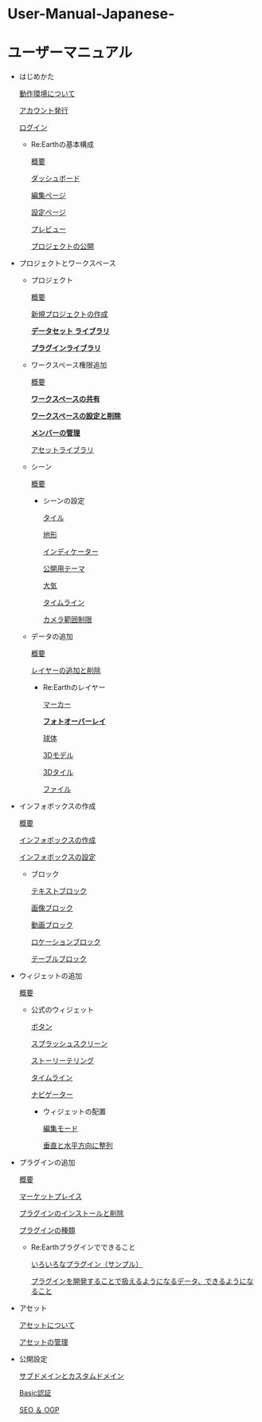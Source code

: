 # User-Manual-Japanese-
# ユーザーマニュアル

- はじめかた
    
    [動作環境について](https://github.com/CS-eukarya/User-Manual-Japanese-/blob/%E3%81%AF%E3%81%98%E3%82%81%E3%81%8B%E3%81%9F/%E5%8B%95%E4%BD%9C%E7%92%B0%E5%A2%83%E3%81%AB%E3%81%A4%E3%81%84%E3%81%A6.md)
    
    [アカウント発行](https://github.com/CS-eukarya/User-Manual-Japanese-/blob/%E3%81%AF%E3%81%98%E3%82%81%E3%81%8B%E3%81%9F/%E3%82%A2%E3%82%AB%E3%82%A6%E3%83%B3%E3%83%88%E7%99%BA%E8%A1%8C.md
)
    
    [ログイン](https://github.com/CS-eukarya/User-Manual-Japanese-/blob/%E3%81%AF%E3%81%98%E3%82%81%E3%81%8B%E3%81%9F/%E3%83%AD%E3%82%B0%E3%82%A4%E3%83%B3.md)
    
    - Re:Earthの基本構成
        
        [概要](https://github.com/CS-eukarya/User-Manual-Japanese-/blob/ReEarth%E3%81%AE%E5%9F%BA%E6%9C%AC%E6%A7%8B%E6%88%90/%E6%A6%82%E8%A6%81.md)
        
        [ダッシュボード](https://github.com/CS-eukarya/User-Manual-Japanese-/blob/ReEarth%E3%81%AE%E5%9F%BA%E6%9C%AC%E6%A7%8B%E6%88%90/%E3%83%80%E3%83%83%E3%82%B7%E3%83%A5%E3%83%9C%E3%83%BC%E3%83%89.md
)
        
        [編集ページ](https://github.com/CS-eukarya/User-Manual-Japanese-/blob/ReEarth%E3%81%AE%E5%9F%BA%E6%9C%AC%E6%A7%8B%E6%88%90/%E7%B7%A8%E9%9B%86%E3%83%9A%E3%83%BC%E3%82%B8.md)
        
        [設定ページ](https://github.com/CS-eukarya/User-Manual-Japanese-/blob/ReEarth%E3%81%AE%E5%9F%BA%E6%9C%AC%E6%A7%8B%E6%88%90/%E8%A8%AD%E5%AE%9A%E3%83%9A%E3%83%BC%E3%82%B8.md)
        
        [プレビュー](https://github.com/CS-eukarya/User-Manual-Japanese-/blob/ReEarth%E3%81%AE%E5%9F%BA%E6%9C%AC%E6%A7%8B%E6%88%90/%E3%83%97%E3%83%AC%E3%83%93%E3%83%A5%E3%83%BC.md)
        
        [プロジェクトの公開](https://github.com/CS-eukarya/User-Manual-Japanese-/blob/ReEarth%E3%81%AE%E5%9F%BA%E6%9C%AC%E6%A7%8B%E6%88%90/%E3%83%97%E3%83%AD%E3%82%B8%E3%82%A7%E3%82%AF%E3%83%88%E3%81%AE%E5%85%AC%E9%96%8B.md)
        
- プロジェクトとワークスペース
    - プロジェクト
        
        [概要](%E3%83%A6%E3%83%BC%E3%82%B5%E3%82%99%E3%83%BC%E3%83%9E%E3%83%8B%E3%83%A5%E3%82%A2%E3%83%AB%20b9afafc9ec9843fbb70d2ca71398272b/%E6%A6%82%E8%A6%81%2086fb7dc8669a443c8054812162817df2.md)
        
        [新規プロジェクトの作成](%E3%83%A6%E3%83%BC%E3%82%B5%E3%82%99%E3%83%BC%E3%83%9E%E3%83%8B%E3%83%A5%E3%82%A2%E3%83%AB%20b9afafc9ec9843fbb70d2ca71398272b/%E6%96%B0%E8%A6%8F%E3%83%95%E3%82%9A%E3%83%AD%E3%82%B7%E3%82%99%E3%82%A7%E3%82%AF%E3%83%88%E3%81%AE%E4%BD%9C%E6%88%90%20a5b8241225b0499d9b96381f2daa06dc.md)
        
        [**データセット ライブラリ**](%E3%83%A6%E3%83%BC%E3%82%B5%E3%82%99%E3%83%BC%E3%83%9E%E3%83%8B%E3%83%A5%E3%82%A2%E3%83%AB%20b9afafc9ec9843fbb70d2ca71398272b/%E3%83%86%E3%82%99%E3%83%BC%E3%82%BF%E3%82%BB%E3%83%83%E3%83%88%20%E3%83%A9%E3%82%A4%E3%83%95%E3%82%99%E3%83%A9%E3%83%AA%2050a1d5478bd24156aa6321cd92875e8d.md)
        
        [**プラグインライブラリ**](%E3%83%A6%E3%83%BC%E3%82%B5%E3%82%99%E3%83%BC%E3%83%9E%E3%83%8B%E3%83%A5%E3%82%A2%E3%83%AB%20b9afafc9ec9843fbb70d2ca71398272b/%E3%83%95%E3%82%9A%E3%83%A9%E3%82%AF%E3%82%99%E3%82%A4%E3%83%B3%E3%83%A9%E3%82%A4%E3%83%95%E3%82%99%E3%83%A9%E3%83%AA%203d7b596be75b4b90b99871a0178b6d8d.md)
        
    - ワークスペース権限追加
        
        [概要](%E3%83%A6%E3%83%BC%E3%82%B5%E3%82%99%E3%83%BC%E3%83%9E%E3%83%8B%E3%83%A5%E3%82%A2%E3%83%AB%20b9afafc9ec9843fbb70d2ca71398272b/%E6%A6%82%E8%A6%81%20520bc4405c3e453e91dd7247821c37f7.md)
        
        [**ワークスペースの共有**](%E3%83%A6%E3%83%BC%E3%82%B5%E3%82%99%E3%83%BC%E3%83%9E%E3%83%8B%E3%83%A5%E3%82%A2%E3%83%AB%20b9afafc9ec9843fbb70d2ca71398272b/%E3%83%AF%E3%83%BC%E3%82%AF%E3%82%B9%E3%83%98%E3%82%9A%E3%83%BC%E3%82%B9%E3%81%AE%E5%85%B1%E6%9C%89%204bf861a158364a01a02041dccf86aa67.md)
        
        [**ワークスペースの設定と削除**](%E3%83%A6%E3%83%BC%E3%82%B5%E3%82%99%E3%83%BC%E3%83%9E%E3%83%8B%E3%83%A5%E3%82%A2%E3%83%AB%20b9afafc9ec9843fbb70d2ca71398272b/%E3%83%AF%E3%83%BC%E3%82%AF%E3%82%B9%E3%83%98%E3%82%9A%E3%83%BC%E3%82%B9%E3%81%AE%E8%A8%AD%E5%AE%9A%E3%81%A8%E5%89%8A%E9%99%A4%20c94357b18989483ea7984596bfd8df82.md)
        
        [**メンバーの管理**](%E3%83%A6%E3%83%BC%E3%82%B5%E3%82%99%E3%83%BC%E3%83%9E%E3%83%8B%E3%83%A5%E3%82%A2%E3%83%AB%20b9afafc9ec9843fbb70d2ca71398272b/%E3%83%A1%E3%83%B3%E3%83%8F%E3%82%99%E3%83%BC%E3%81%AE%E7%AE%A1%E7%90%86%200bf9d9e7a0c74e7ab67f6075af9711a9.md)
        
        [アセットライブラリ](%E3%83%A6%E3%83%BC%E3%82%B5%E3%82%99%E3%83%BC%E3%83%9E%E3%83%8B%E3%83%A5%E3%82%A2%E3%83%AB%20b9afafc9ec9843fbb70d2ca71398272b/%E3%82%A2%E3%82%BB%E3%83%83%E3%83%88%E3%83%A9%E3%82%A4%E3%83%95%E3%82%99%E3%83%A9%E3%83%AA%20e3b0c2b159dd4ca08cf13df47df81d4c.md)
        
    - シーン
        
        [概要](%E3%83%A6%E3%83%BC%E3%82%B5%E3%82%99%E3%83%BC%E3%83%9E%E3%83%8B%E3%83%A5%E3%82%A2%E3%83%AB%20b9afafc9ec9843fbb70d2ca71398272b/%E6%A6%82%E8%A6%81%20668c6109e8c14764807a3bc38d81f7cc.md)
        
        - シーンの設定
            
            [タイル](%E3%83%A6%E3%83%BC%E3%82%B5%E3%82%99%E3%83%BC%E3%83%9E%E3%83%8B%E3%83%A5%E3%82%A2%E3%83%AB%20b9afafc9ec9843fbb70d2ca71398272b/%E3%82%BF%E3%82%A4%E3%83%AB%20612c79ef66044f31880cf5dbaf5f4607.md)
            
            [地形](%E3%83%A6%E3%83%BC%E3%82%B5%E3%82%99%E3%83%BC%E3%83%9E%E3%83%8B%E3%83%A5%E3%82%A2%E3%83%AB%20b9afafc9ec9843fbb70d2ca71398272b/%E5%9C%B0%E5%BD%A2%2020a0e7de8812495fa7a7ec5070448d19.md)
            
            [インディケーター](%E3%83%A6%E3%83%BC%E3%82%B5%E3%82%99%E3%83%BC%E3%83%9E%E3%83%8B%E3%83%A5%E3%82%A2%E3%83%AB%20b9afafc9ec9843fbb70d2ca71398272b/%E3%82%A4%E3%83%B3%E3%83%86%E3%82%99%E3%82%A3%E3%82%B1%E3%83%BC%E3%82%BF%E3%83%BC%20238eb030d7b74039938a0ae7659b7da5.md)
            
            [公開用テーマ](%E3%83%A6%E3%83%BC%E3%82%B5%E3%82%99%E3%83%BC%E3%83%9E%E3%83%8B%E3%83%A5%E3%82%A2%E3%83%AB%20b9afafc9ec9843fbb70d2ca71398272b/%E5%85%AC%E9%96%8B%E7%94%A8%E3%83%86%E3%83%BC%E3%83%9E%20f6e3df74e8214956b6bdeb0f262cb552.md)
            
            [大気](%E3%83%A6%E3%83%BC%E3%82%B5%E3%82%99%E3%83%BC%E3%83%9E%E3%83%8B%E3%83%A5%E3%82%A2%E3%83%AB%20b9afafc9ec9843fbb70d2ca71398272b/%E5%A4%A7%E6%B0%97%2091fa44cfdc944efa87ff25618895842e.md)
            
            [タイムライン](%E3%83%A6%E3%83%BC%E3%82%B5%E3%82%99%E3%83%BC%E3%83%9E%E3%83%8B%E3%83%A5%E3%82%A2%E3%83%AB%20b9afafc9ec9843fbb70d2ca71398272b/%E3%82%BF%E3%82%A4%E3%83%A0%E3%83%A9%E3%82%A4%E3%83%B3%20a3da41c032f94bcdbe9a32fb38b7144b.md)
            
            [カメラ範囲制限](%E3%83%A6%E3%83%BC%E3%82%B5%E3%82%99%E3%83%BC%E3%83%9E%E3%83%8B%E3%83%A5%E3%82%A2%E3%83%AB%20b9afafc9ec9843fbb70d2ca71398272b/%E3%82%AB%E3%83%A1%E3%83%A9%E7%AF%84%E5%9B%B2%E5%88%B6%E9%99%90%2006b04c997f5041f39432d56bd93e6bca.md)
            
    - データの追加
        
        [概要](%E3%83%A6%E3%83%BC%E3%82%B5%E3%82%99%E3%83%BC%E3%83%9E%E3%83%8B%E3%83%A5%E3%82%A2%E3%83%AB%20b9afafc9ec9843fbb70d2ca71398272b/%E6%A6%82%E8%A6%81%2028f2435ca89b4b55a2018ecfbc0a3c4b.md)
        
        [レイヤーの追加と削除](%E3%83%A6%E3%83%BC%E3%82%B5%E3%82%99%E3%83%BC%E3%83%9E%E3%83%8B%E3%83%A5%E3%82%A2%E3%83%AB%20b9afafc9ec9843fbb70d2ca71398272b/%E3%83%AC%E3%82%A4%E3%83%A4%E3%83%BC%E3%81%AE%E8%BF%BD%E5%8A%A0%E3%81%A8%E5%89%8A%E9%99%A4%20af8dd367bcae4bccbf96f1e0c264ecf8.md)
        
        - Re:Earthのレイヤー
            
            [マーカー](%E3%83%A6%E3%83%BC%E3%82%B5%E3%82%99%E3%83%BC%E3%83%9E%E3%83%8B%E3%83%A5%E3%82%A2%E3%83%AB%20b9afafc9ec9843fbb70d2ca71398272b/%E3%83%9E%E3%83%BC%E3%82%AB%E3%83%BC%20c5fb75b768c942d8bce61ca463a96cef.md)
            
            [**フォトオーバーレイ**](%E3%83%A6%E3%83%BC%E3%82%B5%E3%82%99%E3%83%BC%E3%83%9E%E3%83%8B%E3%83%A5%E3%82%A2%E3%83%AB%20b9afafc9ec9843fbb70d2ca71398272b/%E3%83%95%E3%82%A9%E3%83%88%E3%82%AA%E3%83%BC%E3%83%8F%E3%82%99%E3%83%BC%E3%83%AC%E3%82%A4%2043e5ceaa30a94a4c80b8f8cb6a07b4fa.md)
            
            [球体](%E3%83%A6%E3%83%BC%E3%82%B5%E3%82%99%E3%83%BC%E3%83%9E%E3%83%8B%E3%83%A5%E3%82%A2%E3%83%AB%20b9afafc9ec9843fbb70d2ca71398272b/%E7%90%83%E4%BD%93%20d8db6164aebb40c29e667e5d0e955e39.md)
            
            [3Dモデル](%E3%83%A6%E3%83%BC%E3%82%B5%E3%82%99%E3%83%BC%E3%83%9E%E3%83%8B%E3%83%A5%E3%82%A2%E3%83%AB%20b9afafc9ec9843fbb70d2ca71398272b/3D%E3%83%A2%E3%83%86%E3%82%99%E3%83%AB%20f1546a3c4a5a49d8a7168a27b5e41b38.md)
            
            [3Dタイル](%E3%83%A6%E3%83%BC%E3%82%B5%E3%82%99%E3%83%BC%E3%83%9E%E3%83%8B%E3%83%A5%E3%82%A2%E3%83%AB%20b9afafc9ec9843fbb70d2ca71398272b/3D%E3%82%BF%E3%82%A4%E3%83%AB%2028ea6889fdf243f5913eb5fdec335500.md)
            
            [ファイル](%E3%83%A6%E3%83%BC%E3%82%B5%E3%82%99%E3%83%BC%E3%83%9E%E3%83%8B%E3%83%A5%E3%82%A2%E3%83%AB%20b9afafc9ec9843fbb70d2ca71398272b/%E3%83%95%E3%82%A1%E3%82%A4%E3%83%AB%202e9fa9010fa5491eb437c97f3b271934.md)
            
- インフォボックスの作成
    
    [概要](%E3%83%A6%E3%83%BC%E3%82%B5%E3%82%99%E3%83%BC%E3%83%9E%E3%83%8B%E3%83%A5%E3%82%A2%E3%83%AB%20b9afafc9ec9843fbb70d2ca71398272b/%E6%A6%82%E8%A6%81%2096f59c693ff440d28073e2bc17a904f4.md)
    
    [インフォボックスの作成](%E3%83%A6%E3%83%BC%E3%82%B5%E3%82%99%E3%83%BC%E3%83%9E%E3%83%8B%E3%83%A5%E3%82%A2%E3%83%AB%20b9afafc9ec9843fbb70d2ca71398272b/%E3%82%A4%E3%83%B3%E3%83%95%E3%82%A9%E3%83%9B%E3%82%99%E3%83%83%E3%82%AF%E3%82%B9%E3%81%AE%E4%BD%9C%E6%88%90%205a5f3498b7314639b0e70b8d2e4fb97a.md)
    
    [インフォボックスの設定](%E3%83%A6%E3%83%BC%E3%82%B5%E3%82%99%E3%83%BC%E3%83%9E%E3%83%8B%E3%83%A5%E3%82%A2%E3%83%AB%20b9afafc9ec9843fbb70d2ca71398272b/%E3%82%A4%E3%83%B3%E3%83%95%E3%82%A9%E3%83%9B%E3%82%99%E3%83%83%E3%82%AF%E3%82%B9%E3%81%AE%E8%A8%AD%E5%AE%9A%20eb04ddcdf0b044fd94fb2714b8bff92e.md)
    
    - ブロック
        
        [テキストブロック](%E3%83%A6%E3%83%BC%E3%82%B5%E3%82%99%E3%83%BC%E3%83%9E%E3%83%8B%E3%83%A5%E3%82%A2%E3%83%AB%20b9afafc9ec9843fbb70d2ca71398272b/%E3%83%86%E3%82%AD%E3%82%B9%E3%83%88%E3%83%95%E3%82%99%E3%83%AD%E3%83%83%E3%82%AF%20e3bff77364b74f229f73558bc08a6cb4.md)
        
        [画像ブロック](%E3%83%A6%E3%83%BC%E3%82%B5%E3%82%99%E3%83%BC%E3%83%9E%E3%83%8B%E3%83%A5%E3%82%A2%E3%83%AB%20b9afafc9ec9843fbb70d2ca71398272b/%E7%94%BB%E5%83%8F%E3%83%95%E3%82%99%E3%83%AD%E3%83%83%E3%82%AF%204eb2950a6e504e53a5ac929eb9b760b9.md)
        
        [動画ブロック](%E3%83%A6%E3%83%BC%E3%82%B5%E3%82%99%E3%83%BC%E3%83%9E%E3%83%8B%E3%83%A5%E3%82%A2%E3%83%AB%20b9afafc9ec9843fbb70d2ca71398272b/%E5%8B%95%E7%94%BB%E3%83%95%E3%82%99%E3%83%AD%E3%83%83%E3%82%AF%201092e9aee2664a48a8672d07dfc3774c.md)
        
        [ロケーションブロック](%E3%83%A6%E3%83%BC%E3%82%B5%E3%82%99%E3%83%BC%E3%83%9E%E3%83%8B%E3%83%A5%E3%82%A2%E3%83%AB%20b9afafc9ec9843fbb70d2ca71398272b/%E3%83%AD%E3%82%B1%E3%83%BC%E3%82%B7%E3%83%A7%E3%83%B3%E3%83%95%E3%82%99%E3%83%AD%E3%83%83%E3%82%AF%20ab7c56d202424416b8abe81ce0b5090d.md)
        
        [テーブルブロック](%E3%83%A6%E3%83%BC%E3%82%B5%E3%82%99%E3%83%BC%E3%83%9E%E3%83%8B%E3%83%A5%E3%82%A2%E3%83%AB%20b9afafc9ec9843fbb70d2ca71398272b/%E3%83%86%E3%83%BC%E3%83%95%E3%82%99%E3%83%AB%E3%83%95%E3%82%99%E3%83%AD%E3%83%83%E3%82%AF%2004f2bf99c37f432bb7601a224d2d9ac7.md)
        
- ウィジェットの追加
    
    [概要](%E3%83%A6%E3%83%BC%E3%82%B5%E3%82%99%E3%83%BC%E3%83%9E%E3%83%8B%E3%83%A5%E3%82%A2%E3%83%AB%20b9afafc9ec9843fbb70d2ca71398272b/%E6%A6%82%E8%A6%81%20d62f538d01f144e7877048635f29ad19.md)
    
    - 公式のウィジェット
        
        [ボタン](%E3%83%A6%E3%83%BC%E3%82%B5%E3%82%99%E3%83%BC%E3%83%9E%E3%83%8B%E3%83%A5%E3%82%A2%E3%83%AB%20b9afafc9ec9843fbb70d2ca71398272b/%E3%83%9B%E3%82%99%E3%82%BF%E3%83%B3%207b3122e7242443eda4d002aa18868abd.md)
        
        [スプラッシュスクリーン](%E3%83%A6%E3%83%BC%E3%82%B5%E3%82%99%E3%83%BC%E3%83%9E%E3%83%8B%E3%83%A5%E3%82%A2%E3%83%AB%20b9afafc9ec9843fbb70d2ca71398272b/%E3%82%B9%E3%83%95%E3%82%9A%E3%83%A9%E3%83%83%E3%82%B7%E3%83%A5%E3%82%B9%E3%82%AF%E3%83%AA%E3%83%BC%E3%83%B3%20e2629552c2a24eceb7bc894cb9b68dea.md)
        
        [ストーリーテリング](%E3%83%A6%E3%83%BC%E3%82%B5%E3%82%99%E3%83%BC%E3%83%9E%E3%83%8B%E3%83%A5%E3%82%A2%E3%83%AB%20b9afafc9ec9843fbb70d2ca71398272b/%E3%82%B9%E3%83%88%E3%83%BC%E3%83%AA%E3%83%BC%E3%83%86%E3%83%AA%E3%83%B3%E3%82%AF%E3%82%99%20640fc3b2cfb44d31a105d241a0cf62b8.md)
        
        [タイムライン](%E3%83%A6%E3%83%BC%E3%82%B5%E3%82%99%E3%83%BC%E3%83%9E%E3%83%8B%E3%83%A5%E3%82%A2%E3%83%AB%20b9afafc9ec9843fbb70d2ca71398272b/%E3%82%BF%E3%82%A4%E3%83%A0%E3%83%A9%E3%82%A4%E3%83%B3%20b2253df1a57647e88ee812f54ad66b7b.md)
        
        [ナビゲーター](%E3%83%A6%E3%83%BC%E3%82%B5%E3%82%99%E3%83%BC%E3%83%9E%E3%83%8B%E3%83%A5%E3%82%A2%E3%83%AB%20b9afafc9ec9843fbb70d2ca71398272b/%E3%83%8A%E3%83%92%E3%82%99%E3%82%B1%E3%82%99%E3%83%BC%E3%82%BF%E3%83%BC%204d59d7fab15a40f6afd7f0031a32e81a.md)
        
        - ウィジェットの配置
            
            [編集モード](%E3%83%A6%E3%83%BC%E3%82%B5%E3%82%99%E3%83%BC%E3%83%9E%E3%83%8B%E3%83%A5%E3%82%A2%E3%83%AB%20b9afafc9ec9843fbb70d2ca71398272b/%E7%B7%A8%E9%9B%86%E3%83%A2%E3%83%BC%E3%83%88%E3%82%99%209c31537d7c084aaf83d3ae88b0fc27a6.md)
            
            [垂直と水平方向に整列](%E3%83%A6%E3%83%BC%E3%82%B5%E3%82%99%E3%83%BC%E3%83%9E%E3%83%8B%E3%83%A5%E3%82%A2%E3%83%AB%20b9afafc9ec9843fbb70d2ca71398272b/%E5%9E%82%E7%9B%B4%E3%81%A8%E6%B0%B4%E5%B9%B3%E6%96%B9%E5%90%91%E3%81%AB%E6%95%B4%E5%88%97%20d89b23a3fb0b4e2689127ffed4df7698.md)
            
- プラグインの追加
    
    [概要](%E3%83%A6%E3%83%BC%E3%82%B5%E3%82%99%E3%83%BC%E3%83%9E%E3%83%8B%E3%83%A5%E3%82%A2%E3%83%AB%20b9afafc9ec9843fbb70d2ca71398272b/%E6%A6%82%E8%A6%81%20d2c33b7f13ce4d1ea963a310b39b4b92.md)
    
    [マーケットプレイス](%E3%83%A6%E3%83%BC%E3%82%B5%E3%82%99%E3%83%BC%E3%83%9E%E3%83%8B%E3%83%A5%E3%82%A2%E3%83%AB%20b9afafc9ec9843fbb70d2ca71398272b/%E3%83%9E%E3%83%BC%E3%82%B1%E3%83%83%E3%83%88%E3%83%95%E3%82%9A%E3%83%AC%E3%82%A4%E3%82%B9%2050eaa5fcda884c24ad87199adb34334a.md)
    
    [プラグインのインストールと削除](%E3%83%A6%E3%83%BC%E3%82%B5%E3%82%99%E3%83%BC%E3%83%9E%E3%83%8B%E3%83%A5%E3%82%A2%E3%83%AB%20b9afafc9ec9843fbb70d2ca71398272b/%E3%83%95%E3%82%9A%E3%83%A9%E3%82%AF%E3%82%99%E3%82%A4%E3%83%B3%E3%81%AE%E3%82%A4%E3%83%B3%E3%82%B9%E3%83%88%E3%83%BC%E3%83%AB%E3%81%A8%E5%89%8A%E9%99%A4%20137dd3fcf542414b8edd03f85178b60f.md)
    
    [プラグインの種類](%E3%83%A6%E3%83%BC%E3%82%B5%E3%82%99%E3%83%BC%E3%83%9E%E3%83%8B%E3%83%A5%E3%82%A2%E3%83%AB%20b9afafc9ec9843fbb70d2ca71398272b/%E3%83%95%E3%82%9A%E3%83%A9%E3%82%AF%E3%82%99%E3%82%A4%E3%83%B3%E3%81%AE%E7%A8%AE%E9%A1%9E%2013a6651dc0184f5bb9170f824eef135d.md)
    
    - Re:Earthプラグインでできること
        
        [いろいろなプラグイン（サンプル）](%E3%83%A6%E3%83%BC%E3%82%B5%E3%82%99%E3%83%BC%E3%83%9E%E3%83%8B%E3%83%A5%E3%82%A2%E3%83%AB%20b9afafc9ec9843fbb70d2ca71398272b/%E3%81%84%E3%82%8D%E3%81%84%E3%82%8D%E3%81%AA%E3%83%95%E3%82%9A%E3%83%A9%E3%82%AF%E3%82%99%E3%82%A4%E3%83%B3%EF%BC%88%E3%82%B5%E3%83%B3%E3%83%95%E3%82%9A%E3%83%AB%EF%BC%89%20af29b10d517a4a02998aec809e673206.md)
        
        [プラグインを開発することで扱えるようになるデータ、できるようになること](%E3%83%A6%E3%83%BC%E3%82%B5%E3%82%99%E3%83%BC%E3%83%9E%E3%83%8B%E3%83%A5%E3%82%A2%E3%83%AB%20b9afafc9ec9843fbb70d2ca71398272b/%E3%83%95%E3%82%9A%E3%83%A9%E3%82%AF%E3%82%99%E3%82%A4%E3%83%B3%E3%82%92%E9%96%8B%E7%99%BA%E3%81%99%E3%82%8B%E3%81%93%E3%81%A8%E3%81%A6%E3%82%99%E6%89%B1%E3%81%88%E3%82%8B%E3%82%88%E3%81%86%E3%81%AB%E3%81%AA%E3%82%8B%E3%83%86%E3%82%99%E3%83%BC%E3%82%BF%E3%80%81%E3%81%A6%E3%82%99%E3%81%8D%E3%82%8B%E3%82%88%E3%81%86%E3%81%AB%E3%81%AA%E3%82%8B%E3%81%93%E3%81%A8%20918a1f2045d1442e9b2ffda6c8eb6b70.md)
        
- アセット
    
    [アセットについて](%E3%83%A6%E3%83%BC%E3%82%B5%E3%82%99%E3%83%BC%E3%83%9E%E3%83%8B%E3%83%A5%E3%82%A2%E3%83%AB%20b9afafc9ec9843fbb70d2ca71398272b/%E3%82%A2%E3%82%BB%E3%83%83%E3%83%88%E3%81%AB%E3%81%A4%E3%81%84%E3%81%A6%203a739be11b984d5ebbfc958229ed075c.md)
    
    [アセットの管理](%E3%83%A6%E3%83%BC%E3%82%B5%E3%82%99%E3%83%BC%E3%83%9E%E3%83%8B%E3%83%A5%E3%82%A2%E3%83%AB%20b9afafc9ec9843fbb70d2ca71398272b/%E3%82%A2%E3%82%BB%E3%83%83%E3%83%88%E3%81%AE%E7%AE%A1%E7%90%86%2039b745d5c61647dda0893cc576004a13.md)
    
- 公開設定
    
    [サブドメインとカスタムドメイン](%E3%83%A6%E3%83%BC%E3%82%B5%E3%82%99%E3%83%BC%E3%83%9E%E3%83%8B%E3%83%A5%E3%82%A2%E3%83%AB%20b9afafc9ec9843fbb70d2ca71398272b/%E3%82%B5%E3%83%95%E3%82%99%E3%83%88%E3%82%99%E3%83%A1%E3%82%A4%E3%83%B3%E3%81%A8%E3%82%AB%E3%82%B9%E3%82%BF%E3%83%A0%E3%83%88%E3%82%99%E3%83%A1%E3%82%A4%E3%83%B3%206f2e46db751441c3bfe797afabab789f.md)
    
    [Basic認証](%E3%83%A6%E3%83%BC%E3%82%B5%E3%82%99%E3%83%BC%E3%83%9E%E3%83%8B%E3%83%A5%E3%82%A2%E3%83%AB%20b9afafc9ec9843fbb70d2ca71398272b/Basic%E8%AA%8D%E8%A8%BC%203778698a42a34f72b0df572e450f0747.md)
    
    [SEO ＆ OGP](%E3%83%A6%E3%83%BC%E3%82%B5%E3%82%99%E3%83%BC%E3%83%9E%E3%83%8B%E3%83%A5%E3%82%A2%E3%83%AB%20b9afafc9ec9843fbb70d2ca71398272b/SEO%20%EF%BC%86%20OGP%20766f982f43f24897b2a32d60b69b9e22.md)
